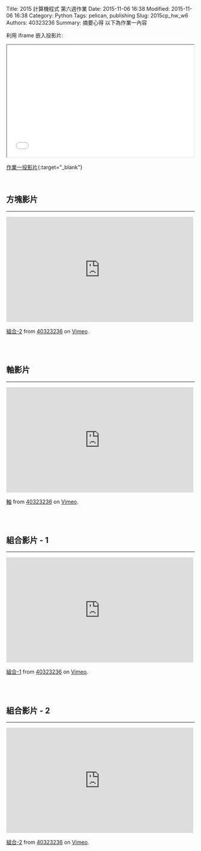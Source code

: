 Title: 2015 計算機程式 第六週作業
Date: 2015-11-06 16:38
Modified: 2015-11-06 16:38
Category: Python
Tags: pelican, publishing
Slug: 2015cp_hw_w6
Authors: 40323236
Summary: 摘要心得
以下為作業一內容

利用 iframe 嵌入投影片:

<iframe src="40323236_cp_w5.html" width="500" height="300"></iframe>

[作業一投影片](40323236_cp_w5.html){:target="_blank"}

<br>
<h2>方塊影片</h2>
<hr>
<iframe src="https://player.vimeo.com/video/144849249" width="500" height="281" frameborder="0" webkitallowfullscreen mozallowfullscreen allowfullscreen></iframe> <p><a href="https://vimeo.com/144849249">組合-2</a> from <a href="https://vimeo.com/user45556148">40323236</a> on <a href="https://vimeo.com">Vimeo</a>.</p>
<br>
<br>
<h2>軸影片</h2>
<hr>
<iframe src="https://player.vimeo.com/video/144849252" width="500" height="281" frameborder="0" webkitallowfullscreen mozallowfullscreen allowfullscreen></iframe> <p><a href="https://vimeo.com/144849252">軸</a> from <a href="https://vimeo.com/user45556148">40323236</a> on <a href="https://vimeo.com">Vimeo</a>.</p>
<br>
<br>
<h2>組合影片 - 1</h2>
<hr>
<iframe src="https://player.vimeo.com/video/144854650" width="500" height="281" frameborder="0" webkitallowfullscreen mozallowfullscreen allowfullscreen></iframe> <p><a href="https://vimeo.com/144854650">組合-1</a> from <a href="https://vimeo.com/user45556148">40323236</a> on <a href="https://vimeo.com">Vimeo</a>.</p>
<br>
<br>
<h2>組合影片 - 2</h2>
<hr>
<iframe src="https://player.vimeo.com/video/144849249" width="500" height="281" frameborder="0" webkitallowfullscreen mozallowfullscreen allowfullscreen></iframe> <p><a href="https://vimeo.com/144849249">組合-2</a> from <a href="https://vimeo.com/user45556148">40323236</a> on <a href="https://vimeo.com">Vimeo</a>.</p>
<br>